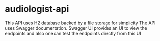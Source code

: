 # audiologist-api

This API uses H2 database backed by a file storage for simplicity
The API uses Swagger documentation. Swagger UI provides an UI to view the endpoints and also one can test the endpoints directly from this UI
